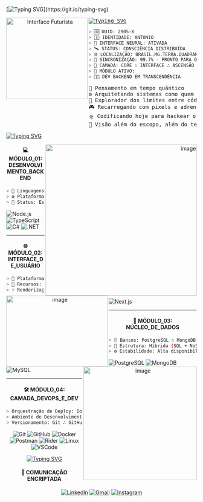 [![Typing SVG](https://readme-typing-svg.herokuapp.com/?color=00FF00&size=30&center=true&vCenter=true&width=1000&lines=INICIANDO+M%C3%93DULO+ANT%C3%94NIO+MARCOS...;ANALISANDO+PROTOCOLOS+DE+REDE+%2B+FIREWALL+ATIVO...;SINCRONIZANDO+AMBIENTE+DE+DEV+%2B+CONT%C3%8AINER+DOCKER...;CONECTANDO+AO+SERVIDOR+NEO+TOKYO+%2B+VPN+ESTABILIZADA...;EXECUTANDO+SCRIPT+DE+DEPURA%C3%87%C3%83O+%2B+LOGS+NO+MODO+CYBER...;INTEGRANDO+COM+API+CYBERN%C3%89TICA+%2B+AUTENTICA%C3%87%C3%83O+JWT...;STATUS%3A+SISTEMA+PRONTO+PARA+OPERA%C3%87%C3%95ES+%2B+MONITORAMENTO+AO+VIVO...)](https://git.io/typing-svg)

<div align="center">
  <img src="https://github.com/user-attachments/assets/8f511f64-b6af-461c-8939-f1c60237b1bf" width="215" alt="Interface Futurista" align="left">
</div>
<pre >
<a href="https://git.io/typing-svg"><img src="https://readme-typing-svg.herokuapp.com?font=Orbitron&weight=800&size=22&duration=1000&pause=1000&color=00FFFF&center=true&multiline=true&width=900&lines=LOADING+SYSTEM+INITIATED" alt="Typing SVG" /></a>
</pre>


```bash
> 🆔 UUID: 2905-X
> 🧑‍💻 IDENTIDADE: ANTONIO
> 🧠 INTERFACE NEURAL: ATIVADA
> 🛰️ STATUS: CONSCIÊNCIA DISTRIBUÍDA
> 🌐 LOCALIZAÇÃO: BRASIL.MG.TERRA.QUADRANTE-7
> 🔗 SINCRONIZAÇÃO: 99.7% - PRONTO PARA O MERGE
> 🧬 CAMADA: CORE ∴ INTERFACE ∴ ASCENSÃO
> 📁 MÓDULO ATIVO:
> 🧑‍💻 DEV BACKEND EM TRANSCENDÊNCIA
```

<pre>
🧠 Pensamento em tempo quântico
⚙️ Arquitetando sistemas como quem molda realidades
🌌 Explorador dos limites entre código e consciência
🎮 Recarregando com pixels e adrenalina
🛸 Codificando hoje para hackear o amanhã
🧿 Visão além do escopo, além do tempo, além do humano
</pre>
<a href="https://git.io/typing-svg"><img src="https://readme-typing-svg.herokuapp.com?font=Orbitron&weight=800&size=30&duration=1000&pause=1000&color=FF6600&center=true&vCenter=true&multiline=true&repeat=false&width=2000&height=100&lines=Eu+sou+o+c%C3%B3digo+que+conecta+o+humano+ao+digital%2C+a+m%C3%A1quina+ao+corpo%2C+e+a+miss%C3%A3o+%C3%A9+transcender+os+limites+do+imposs%C3%ADvel.;Vamos+redefinir+o+futuro%2C+linha+por+linha." alt="Typing SVG" /></a> <br>


<p align="right">
    <img alt="image" src="https://github.com/user-attachments/assets/824c0d03-91b6-48af-9c5b-95d098b3b05c" width="400" alt="Interface Futurista"align="right">
</p>


<h4 align="center">💻 MÓDULO_01: DESENVOLVIMENTO_BACKEND</h4>

```bash
> 🧠 Linguagens Ativas: C# ∴ TypeScript
> ⚙️ Plataformas: Node.js ∴ .NET
> 🧬 Status: Estável ∴ Pronto para Escalar

```

![Node.js](https://img.shields.io/badge/Node.js-00FFAA?style=for-the-badge\&logo=node.js\&logoColor=black)
![TypeScript](https://img.shields.io/badge/TypeScript-FF00FF?style=for-the-badge\&logo=typescript\&logoColor=black)
![C#](https://img.shields.io/badge/C%23-00FFFF?style=for-the-badge\&logo=c-sharp\&logoColor=black)
![.NET](https://img.shields.io/badge/.NET-FF0099?style=for-the-badge\&logo=dotnet\&logoColor=black)



<div align="center">
  <img width="268" height="188" alt="image" src="https://github.com/user-attachments/assets/546eb62f-46a5-412a-86b5-ba357986d75f"width="130" alt="Interface Futurista"align="left">
</div>

---

<h4 align="center">🌐 MÓDULO_02: INTERFACE_DE_USUÁRIO</h4>

```bash
> 🧭 Plataforma: Next.js
> 🧰 Recursos: SSR ∴ SSG ∴ API Routes ∴ Image Optimization
> ⚡ Renderização: Dinâmica ∴ SEO-friendly ∴ Ultra rápida

```
![Next.js](https://img.shields.io/badge/NEXT.JS-000000?style=for-the-badge\&logo=next.js\&logoColor=FF00FF)
      
---
<div align="center">
<img  alt="image" src="https://github.com/user-attachments/assets/a7f2bb18-7a1d-4d2f-af3d-23a1cfb8342e" width="300" alt="Interface Futurista"align="right">
</div>

<h4 align="center">🧠 MÓDULO_03: NÚCLEO_DE_DADOS</h4>

```bash
> 🗄️ Bancos: PostgreSQL ∴ MongoDB ∴ MySQL
> 🧬 Estrutura: Híbrida (SQL + NoSQL)
> ⚙️ Estabilidade: Alta disponibilidade ∴ Escalabilidade

```
![PostgreSQL](https://img.shields.io/badge/PostgreSQL-00FFCC?style=for-the-badge\&logo=postgresql\&logoColor=black)
![MongoDB](https://img.shields.io/badge/MongoDB-00FF66?style=for-the-badge\&logo=mongodb\&logoColor=black)
![MySQL](https://img.shields.io/badge/MySQL-FF00AA?style=for-the-badge\&logo=mysql\&logoColor=black)


---


<h4 align="center">🛠 MÓDULO_04: CAMADA_DEVOPS_E_DEV</h4>

```bash
> Orquestração de Deploy: Docker ∴ GitHub Actions
> Ambiente de Desenvolvimento: VSCode ∴ Rider
> Versionamento: Git ∴ GitHub
```
<div align="center">
  
![Git](https://img.shields.io/badge/GIT-FF3300?style=for-the-badge&logo=git&logoColor=black)
![GitHub](https://img.shields.io/badge/GitHub-000000?style=for-the-badge&logo=github&logoColor=FF00FF)
![Docker](https://img.shields.io/badge/Docker-00FFFF?style=for-the-badge&logo=docker&logoColor=black)
![Postman](https://img.shields.io/badge/Postman-FF6C37?style=for-the-badge\&logo=postman\&logoColor=white)
![Rider](https://img.shields.io/badge/Rider-000000?style=for-the-badge\&logo=rider\&logoColor=white)
![Linux](https://img.shields.io/badge/Linux-FCC624?style=for-the-badge\&logo=linux\&logoColor=black)
![VSCode](https://img.shields.io/badge/VSCode-0078D4?style=for-the-badge\&logo=visualstudiocode\&logoColor=white)
</div>
<div align="center">
  
<a href="https://git.io/typing-svg"><img src="https://readme-typing-svg.herokuapp.com?font=Orbitron&weight=800&size=22&duration=1000&pause=1000&color=FF6600&center=true&vCenter=true&multiline=true&repeat=false&width=900&lines=O+desenvolvedor+do+amanh%C3%A0+n%C3%A3o+escreve+s%C3%B3+c%C3%B3digo+-+ele+cria+destinos" alt="Typing SVG" /></a>

</div>
<h4 align="center">📡 COMUNICAÇÃO ENCRIPTADA</h4>

<div align="center">

[![LinkedIn](https://img.shields.io/badge/LinkedIn-00FFFF?style=for-the-badge\&logo=linkedin\&logoColor=black)](https://www.linkedin.com/in/antônio-marcosrrds)
[![Gmail](https://img.shields.io/badge/Gmail-FF0033?style=for-the-badge\&logo=gmail\&logoColor=black)](mailto:antoniomarcos.amrrds@gmail.com)
[![Instagram](https://img.shields.io/badge/Instagram-FF00FF?style=for-the-badge\&logo=instagram\&logoColor=black)](https://www.instagram.com/antoniomarcosrrds)

</div>
